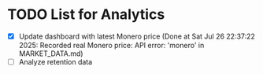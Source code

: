 # TODO List for Analytics

- [x] Update dashboard with latest Monero price  (Done at Sat Jul 26 22:37:22 2025: Recorded real Monero price: API error: 'monero' in MARKET_DATA.md)
- [ ] Analyze retention data